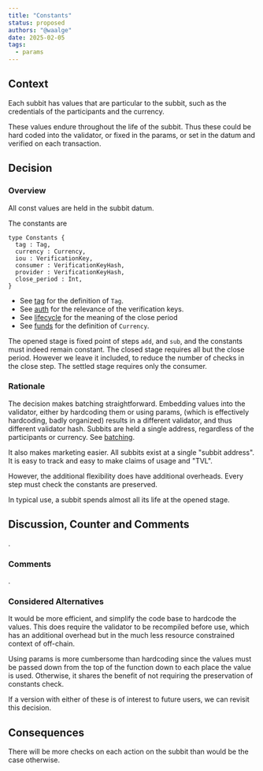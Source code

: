 ```yaml
---
title: "Constants"
status: proposed
authors: "@waalge"
date: 2025-02-05
tags:
  - params
---
```


## Context

Each subbit has values that are particular to the subbit, such as the
credentials of the participants and the currency.

These values endure throughout the life of the subbit. Thus these could be hard
coded into the validator, or fixed in the params, or set in the datum and
verified on each transaction.

## Decision

### Overview

All const values are held in the subbit datum.

The constants are

```aiken
type Constants {
  tag : Tag,
  currency : Currency,
  iou : VerificationKey,
  consumer : VerificationKeyHash,
  provider : VerificationKeyHash,
  close_period : Int,
}
```

- See [tag](./tag.md) for the definition of `Tag`.
- See [auth](./auth.md) for the relevance of the verification keys.
- See [lifecycle](./lifecycle.md) for the meaning of the close period
- See [funds](./funds.md) for the definition of `Currency`.

The opened stage is fixed point of steps `add`, and `sub`, and the constants
must indeed remain constant. The closed stage requires all but the close period.
However we leave it included, to reduce the number of checks in the close step.
The settled stage requires only the consumer.

### Rationale

The decision makes batching straightforward. Embedding values into the
validator, either by hardcoding them or using params, (which is effectively
hardcoding, badly organized) results in a different validator, and thus
different validator hash. Subbits are held a single address, regardless of the
participants or currency. See [batching](./batching.md).

It also makes marketing easier. All subbits exist at a single "subbit address".
It is easy to track and easy to make claims of usage and "TVL".

However, the additional flexibility does have additional overheads. Every step
must check the constants are preserved.

In typical use, a subbit spends almost all its life at the opened stage.

## Discussion, Counter and Comments

.

### Comments

.

### Considered Alternatives

It would be more efficient, and simplify the code base to hardcode the values.
This does require the validator to be recompiled before use, which has an
additional overhead but in the much less resource constrained context of
off-chain.

Using params is more cumbersome than hardcoding since the values must be passed
down from the top of the function down to each place the value is used.
Otherwise, it shares the benefit of not requiring the preservation of constants
check.

If a version with either of these is of interest to future users, we can revisit
this decision.

## Consequences

There will be more checks on each action on the subbit than would be the case
otherwise.
